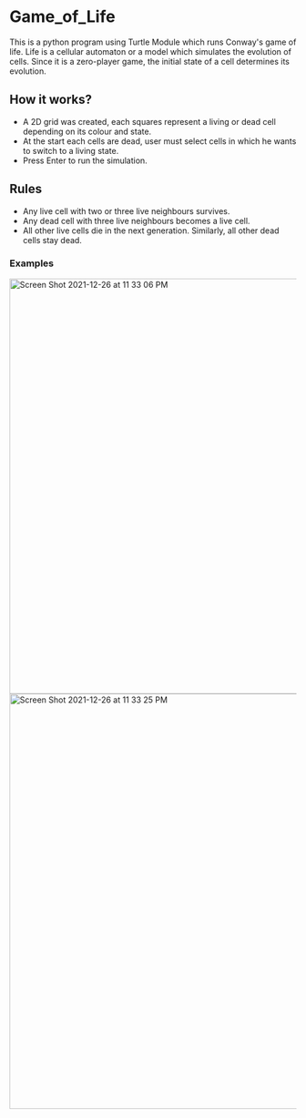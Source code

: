 # Game_of_Life
This is a python program using Turtle Module which runs Conway's game of life.
Life is a cellular automaton or a model which simulates the evolution of cells.
Since it is a zero-player game, the initial state of a cell determines its evolution.

## How it works?
- A 2D grid was created, each squares represent a living or dead cell depending on its colour and state.
- At the start each cells are dead, user must select cells in which he wants to switch to a living state.
- Press Enter to run the simulation.

## Rules
- Any live cell with two or three live neighbours survives.
- Any dead cell with three live neighbours becomes a live cell.
- All other live cells die in the next generation. Similarly, all other dead cells stay dead.

### Examples


<img width="729" alt="Screen Shot 2021-12-26 at 11 33 06 PM" src="https://user-images.githubusercontent.com/21010886/147434729-8ae16350-6a6e-447b-aba9-4158cd604400.png">


<img width="729" alt="Screen Shot 2021-12-26 at 11 33 25 PM" src="https://user-images.githubusercontent.com/21010886/147434740-91ccd8c8-35ec-4b17-a9f7-872bd4fbbcba.png">
